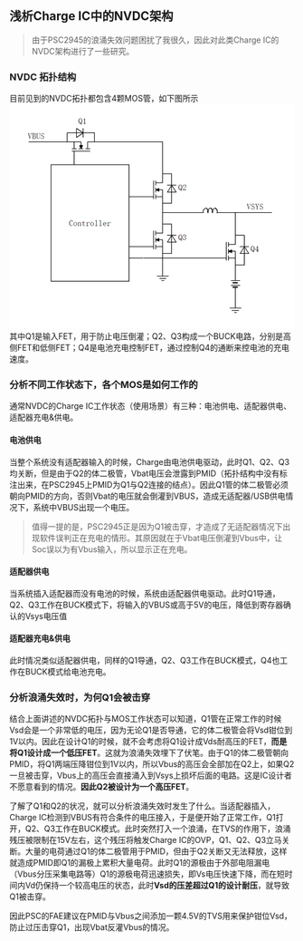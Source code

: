 ## 浅析Charge IC中的NVDC架构

> 由于PSC2945的浪涌失效问题困扰了我很久，因此对此类Charge IC的NVDC架构进行了一些研究。

### NVDC 拓扑结构

目前见到的NVDC拓扑都包含4颗MOS管，如下图所示
![NVDC架构](https://github.com/ShengzheWU/PhotoBed/blob/main/NVDC.png?raw=true)
其中Q1是输入FET，用于防止电压倒灌；Q2、Q3构成一个BUCK电路，分别是高侧FET和低侧FET；Q4是电池充电控制FET，通过控制Q4的通断来控电池的充电速度。

### 分析不同工作状态下，各个MOS是如何工作的

通常NVDC的Charge IC工作状态（使用场景）有三种：电池供电、适配器供电、适配器充电&供电。

#### 电池供电

当整个系统没有适配器输入的时候，Charge由电池供电驱动，此时Q1、Q2、Q3均关断，但是由于Q2的体二极管，Vbat电压会泄露到PMID（拓扑结构中没有标注出来，在PSC2945上PMID为Q1与Q2连接的结点）。因此Q1管的体二极管必须朝向PMID的方向，否则Vbat的电压就会倒灌到VBUS，造成无适配器/USB供电情况下，系统中VBUS出现一个电压。

>值得一提的是，PSC2945正是因为Q1被击穿，才造成了无适配器情况下出现软件误判正在充电的情形。其原因就在于Vbat电压倒灌到Vbus中，让Soc误以为有Vbus输入，所以显示正在充电。

#### 适配器供电

当系统插入适配器而没有电池的时候，系统由适配器供电驱动。此时Q1导通，Q2、Q3工作在BUCK模式下，将输入的VBUS或高于5V的电压，降低到寄存器确认的Vsys电压值


#### 适配器充电&供电

此时情况类似适配器供电，同样的Q1导通，Q2、Q3工作在BUCK模式，Q4也工作在BUCK模式给电池充电。

### 分析浪涌失效时，为何Q1会被击穿

结合上面讲述的NVDC拓扑与MOS工作状态可以知道，Q1管在正常工作的时候Vsd会是一个非常低的电压，因为无论Q1是否导通，它的体二极管会将Vsd钳位到1V以内。因此在设计Q1的时候，就不会考虑将Q1设计成Vds耐高压的FET，**而是将Q1设计成一个低压FET**。这就为浪涌失效埋下了伏笔。由于Q1的体二极管朝向PMID，将Q1两端压降钳位到1V以内，所以Vbus的高压会全部加在Q2上，如果Q2一旦被击穿，Vbus上的高压会直接涌入到Vsys上损坏后面的电路。这是IC设计者不愿意看到的情况。**因此Q2被设计为一个高压FET**。

了解了Q1和Q2的状况，就可以分析浪涌失效时发生了什么。当适配器插入，Charge IC检测到VBUS有符合条件的电压接入，于是便开始了正常工作，Q1打开，Q2、Q3工作在BUCK模式。此时突然打入一个浪涌，在TVS的作用下，浪涌残压被限制在15V左右，这个残压将触发Charge IC的OVP，Q1、Q2、Q3立马关断。大量的电荷通过Q1的体二极管用于PMID，但由于Q2关断又无法释放，这样就造成PMID即Q1的漏极上累积大量电荷。此时Q1的源极由于外部电阻漏电（Vbus分压采集电路等）Q1的源极电荷迅速损失，即Vs电压快速下降，而在短时间内Vd仍保持一个较高电压的状态，此时**Vsd的压差超过Q1的设计耐压**，就导致Q1被击穿。

因此PSC的FAE建议在PMID与Vbus之间添加一颗4.5V的TVS用来保护钳位Vsd，防止过压击穿Q1，出现Vbat反灌Vbus的情况。
